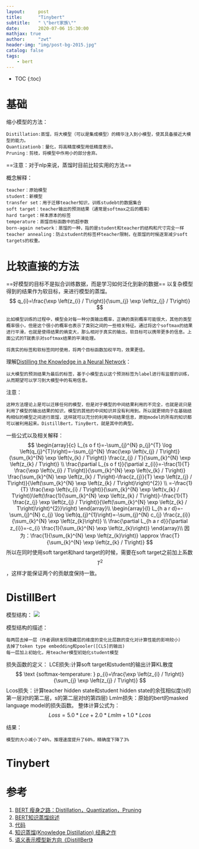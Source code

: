 ```yaml
---
layout:     post
title:      "Tinybert"
subtitle:   " \"bert家族\""
date:       2020-07-06 15:30:00 
mathjax: true
author:     "zwt"
header-img: "img/post-bg-2015.jpg"
catalog: false
tags:
    - bert
---
```

* TOC
{:toc}

# 基础
缩小模型的方法：
```
Distillation:蒸馏，将大模型（可以是集成模型）的精华注入到小模型，使其具备接近大模型的能力。
Quantizationb：量化，将高精度模型用低精度表示。
Pruning：剪枝，将模型中作用小的部分舍弃。
```
==注意：对于nlp来说，蒸馏时目前比较实用的方法==

概念解释：
```
teacher：原始模型
student：新模型
transfer set：用于迁移teacher知识，训练studebt的数据集合
soft target：teacher输出的预测结果（通常是softmax之后的概率）
hard target：样本原本的标签
temperature：蒸馏目标函数中的超参数
born-again network：蒸馏的一种，指的是student和teacher的结构和尺寸完全一样
teacher annealing：防止student的标签杯teacher限制，在蒸馏的时候逐渐减少soft targets的权重。
```

# 比较直接的方法
==好模型的目标不是拟合训练数据，而是学习如何泛化到新的数据==
以复杂模型得到的结果作为软目标，来进行模型的蒸馏。
$$
q_{i}=\frac{\exp \left(z_{i} / T\right)}{\sum_{j} \exp \left(z_{j} / T\right)}
$$
```
比如模型训练的过程中，模型会对每一种分类输出概率，正确的类别概率可能很大，其他的类型概率很小，但是这个很小的概率也表示了类别之间的一些相关特征。通过将这个softmax的结果进行平滑，也就是使得结果的熵变大，那么相对于真实的输出，软目标可以携带更多的信息。上面公式的T就表示对softmax结果的平滑处理。

将真实的标签和软标签同时使用，将两个目标函数加权平均，效果更佳。
```

理解[Distilling the Knowledge in a Neural Network](https://arxiv.org/pdf/1503.02531.pdf)：
```
以大模型的预测结果为最后的标签，基于小模型去以这个预测标签为label进行有监督的训练，从而期望可以学习到大模型中的有用信息。
```

注意：
```
这种方法理论上是可以迁移任何的模型，但是对于模型的中间结果利用的不完全，也就是说只是利用了模型的输出结果的知识，模型的其他的中间知识并没有利用到。所以就更倾向于在基础结构相似的模型之间进行蒸馏，这样就可以充分的利用中间结果信息，原始model的所有的知识都可以被利用起来。DistillBert，TinyBert，就是其中的典型。
```

一些公式以及相关解释：
$$
\begin{array}{c}
L_{s o f t}=-\sum_{j}^{N} p_{j}^{T} \log \left(q_{j}^{T}\right)=-\sum_{j}^{N} \frac{\exp \left(v_{j} / T\right)}{\sum_{k}^{N} \exp \left(v_{k} / T\right)} \frac{z_{j} / T}{\sum_{k}^{N} \exp \left(z_{k} / T\right)} \\
\frac{\partial L_{s o f t}}{\partial z_{i}}=-\frac{1}{T} \frac{\exp \left(v_{i} / T\right)}{\sum_{k}^{N} \exp \left(v_{k} / T\right)} \frac{\sum_{k}^{N} \exp \left(z_{k} / T\right)-\frac{z_{j}}{T} \exp \left(z_{j} / T\right)}{\left(\sum_{k}^{N} \exp \left(z_{k} / T\right)\right)^{2}} \\
=-\frac{1}{T} \frac{\exp \left(v_{i} / T\right)}{\sum_{k}^{N} \exp \left(v_{k} / T\right)}\left(\frac{1}{\sum_{k}^{N} \exp \left(z_{k} / T\right)}-\frac{1}{T} \frac{z_{j} \exp \left(z_{j} / T\right)}{\left(\sum_{k}^{N} \exp \left(z_{k} / T\right)\right)^{2}}\right)
\end{array}\\
\begin{array}{l}
L_{h a r d}=-\sum_{j}^{N} c_{j} \log \left(q_{j}^{1}\right)=-\sum_{j}^{N} c_{j} \frac{z_{i}}{\sum_{k}^{N} \exp \left(z_{k}\right)} \\
\frac{\partial L_{h a r d}}{\partial z_{i}}=-c_{i} \frac{1}{\sum_{k}^{N} \exp \left(z_{k}\right)}
\end{array}\\
因为：\frac{1}{\sum_{k}^{N} \exp \left(z_{k}\right)} \approx \frac{T}{\sum_{k}^{N} \exp \left(z_{k} / T\right)}
$$
所以在同时使用soft target和hard target的时候，需要在soft target之前加上系数$$T^2$$，这样才能保证两个的贡献度保持一致。
# DistillBert
模型结构：
![](https://zwt0204.github.io//img/distillBert.png)

模型结构的描述：
```
每两层去掉一层（作者调研发现隐藏层的维度的变化比层数的变化对计算性能的影响较小）
去掉了token type embedding和pooler([CLS]的输出)
每一层加上初始化，用teacher模型初始化student模型
```

损失函数的定义：
LCE损失:计算soft target和student的输出计算KL散度
$$
\text {softmax-temperature: } p_{i}=\frac{\exp \left(z_{i} / 1\right)}{\sum_{j} \exp \left(z_{j} / T\right)}
$$
Lcos损失：计算teacher hidden state和student hidden state的余弦相似度(s的第一层对t的第二层，s的第二层对t的第四层)
Lmlm损失：原始的bert的masked language model的损失函数。
整体计算公式为：$$Loss= 5.0*Lce+2.0* Lmlm+1.0* Lcos$$

结果：
```
模型的大小减小了40%，推理速度提升了60%，精确度下降了3%
```

# Tinybert




# 参考
1. [BERT 瘦身之路：Distillation，Quantization，Pruning](https://zhuanlan.zhihu.com/p/86900556)
2. [BERT知识蒸馏综述](https://zhuanlan.zhihu.com/p/106810758)
3. [代码](https://github.com/zwt0204/torch_model/tree/master/Distilling)
4. [知识蒸馏(Knowledge Distillation) 经典之作](https://zhuanlan.zhihu.com/p/102038521?utm_source=wechat_timeline)
5. [语义表示模型新方向《DistillBert》](https://zhuanlan.zhihu.com/p/89522799)